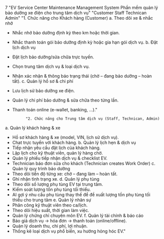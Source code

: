 7	"EV Service Center Maintenance Management System
Phần mềm quản lý bảo dưỡng xe điện cho trung tâm dịch vụ"	"Customer
Staff
Technican
Admin"	"1. Chức năng cho Khách hàng (Customer)
a. Theo dõi xe & nhắc nhở
+ Nhắc nhở bảo dưỡng định kỳ theo km hoặc thời gian.
+ Nhắc thanh toán gói bảo dưỡng định kỳ hoặc gia hạn gói dịch vụ.
b. Đặt lịch dịch vụ
+ Đặt lịch bảo dưỡng/sửa chữa trực tuyến.
+ Chọn trung tâm dịch vụ & loại dịch vụ.
+ Nhận xác nhận & thông báo trạng thái (chờ – đang bảo dưỡng – hoàn tất).
c. Quản lý hồ sơ & chi phí
+ Lưu lịch sử bảo dưỡng xe điện.
+ Quản lý chi phí bảo dưỡng & sửa chữa theo từng lần.
+ Thanh toán online (e-wallet, banking, ...)."
			
			
			
			
			
			"2. Chức năng cho Trung tâm dịch vụ (Staff, Technican, Admin)
a. Quản lý khách hàng & xe
+ Hồ sơ khách hàng & xe (model, VIN, lịch sử dịch vụ).
+ Chat trực tuyến với khách hàng.
b. Quản lý lịch hẹn & dịch vụ
+ Tiếp nhận yêu cầu đặt lịch của khách hàng.
+ Lập lịch cho kỹ thuật viên, quản lý hàng chờ.
+ Quản lý phiếu tiếp nhận dịch vụ & checklist EV.
+ Technician báo đơn sửa cho khách (Technician creates Work Order)
c. Quản lý quy trình bảo dưỡng
+ Theo dõi tiến độ từng xe: chờ – đang làm – hoàn tất.
+ Ghi nhận tình trạng xe.
d. Quản lý phụ tùng
+ Theo dõi số lượng phụ tùng EV tại trung tâm.
+ Kiểm soát lượng tồn phụ tùng tối thiểu.
+ AI gợi ý nhu cầu phụ tùng thay thế để đề xuất lượng tồn phụ tùng tối thiểu cho trung tâm
e. Quản lý nhân sự
+ Phân công kỹ thuật viên theo ca/lịch.
+ Theo dõi hiệu suất, thời gian làm việc.
+ Quản lý chứng chỉ chuyên môn EV.
f. Quản lý tài chính & báo cáo
+ Báo giá dịch vụ → hóa đơn → thanh toán (online/offline).
+ Quản lý doanh thu, chi phí, lợi nhuận.
+ Thống kê loại dịch vụ phổ biến, xu hướng hỏng hóc EV."